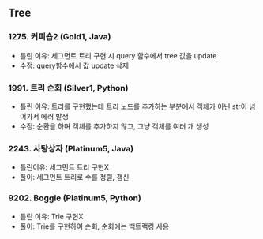 ## Tree

### 1275. 커피숍2 (Gold1, Java)
* 틀린 이유: 세그먼트 트리 구현 시 query 함수에서 tree 값을 update
* 수정: query함수에서 값 update 삭제

### 1991. 트리 순회 (Silver1, Python)
* 틀린 이유: 트리를 구현했는데 트리 노드를 추가하는 부분에서 객체가 아닌 str이 넘어가서 에러 발생
* 수정: 순환을 하며 객체를 추가하지 않고, 그냥 객체를 여러 개 생성

### 2243. 사탕상자 (Platinum5, Java)
* 틀린이유: 세그먼트 트리 구현X
* 풀이: 세그먼트 트리로 수를 정렬, 갱신

### 9202. Boggle (Platinum5, Python)
* 틀린 이유: Trie 구현X
* 풀이: Trie를 구현하여 순회, 순회에는 백트랙킹 사용